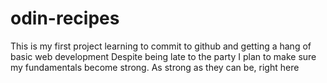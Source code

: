 # odin-recipes
This is my first project learning to commit to github and getting a hang of basic web development
Despite being late to the party I plan to make sure my fundamentals become strong. As strong as they can be, right here